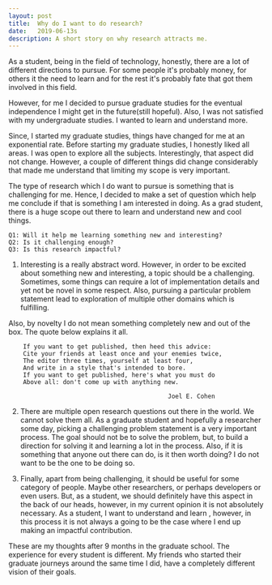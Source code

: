 ```yaml
---
layout: post
title:  Why do I want to do research?
date:   2019-06-13s
description: A short story on why research attracts me.
---
```


As a student, being in the field of technology, honestly, there are a lot of different directions to pursue. For some people it's probably money, for others it the need to learn and for the rest it's probably fate that got them involved in this field.

However, for me I decided to pursue graduate studies for the eventual independence I might get in the future(still hopeful). Also, I was not satisfied with my undergraduate studies. I wanted to learn and understand more.

Since, I started my graduate studies, things have changed for me at an exponential rate. Before starting my graduate studies, I honestly liked all areas. I was open to explore all the subjects. Interestingly, that aspect did not change. However, a couple of different things did change considerably that made me understand that limiting my scope is very important.

The type of research which I do want to pursue is something that is challenging for me. Hence, I decided to make a set of question which help me conclude if that is something I am interested in doing. As a grad student, there is a huge scope out there to learn and understand new and cool things.

    Q1: Will it help me learning something new and interesting?
    Q2: Is it challenging enough?
    Q3: Is this research impactful?

1. Interesting is a really abstract word. However, in order to be excited about something new and interesting, a topic should be a challenging. Sometimes, some things can require a lot of implementation details and yet not be novel in some respect. Also, pursuing a particular problem statement lead to exploration of multiple other domains which is fulfilling.

Also, by novelty I do not mean something completely new and out of the box. The quote below explains it all.

        If you want to get published, then heed this advice:
        Cite your friends at least once and your enemies twice,
        The editor three times, yourself at least four,
        And write in a style that's intended to bore.
        If you want to get published, here's what you must do
        Above all: don't come up with anything new.

                                                Joel E. Cohen


2. There are multiple open research questions out there in the world. We cannot solve them all. As a graduate student and hopefully a researcher some day, picking a challenging problem statement is a very important process. The goal should not be to solve the problem, but, to build a direction for solving it and learning a lot in the process. Also, if it is something that anyone out there can do, is it then worth doing? I do not want to be the one to be doing so.

3. Finally, apart from being challenging, it should be useful for some category of people. Maybe other researchers, or perhaps developers or even users. But, as a student, we should definitely have this aspect in the back of our heads, however, in my current opinion it is not absolutely necessary. As a student, I want to understand and learn , however, in this process it is not always a going to be the case where I end up making an impactful contribution.

These are my thoughts after 9 months in the graduate school. The experience for every student is different. My friends who started their graduate journeys around the same time I did, have a completely different vision of their goals.
